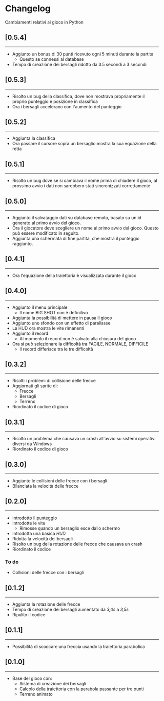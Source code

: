 # **Changelog**

Cambiamenti relativi al gioco in Python  

## **[0.5.4]**
---
* Aggiunto un bonus di 30 punti ricevuto ogni 5 minuti durante la partita
  * Questo se connessi al database
* Tempo di creazione dei bersagli ridotto da 3.5 secondi a 3 secondi 


## **[0.5.3]**
---
* Risolto un bug della classifica, dove non mostrava propriamente il proprio punteggio e posizione in classifica
* Ora i bersagli accelerano con l'aumento del punteggio


## **[0.5.2]**
---
* Aggiunta la classifica
* Ora passare il cursore sopra un bersaglio mostra la sua equazione della retta


## **[0.5.1]**
---
* Risolto un bug dove se si cambiava il nome prima di chiudere il gioco, al prossimo avvio i dati non sarebbero stati sincronizzati correttamente


## **[0.5.0]**
---
* Aggiunto il salvataggio dati su database remoto, basato su un id generato al primo avvio del gioco.
* Ora il giocatore deve scegliere un nome al primo avvio del gioco. Questo può essere modificato in seguito.
* Aggiunta una schermata di fine partita, che mostra il punteggio raggiunto.


## **[0.4.1]**
---
* Ora l'equazione della traiettoria è visualizzata durante il gioco


## **[0.4.0]**
---
* Aggiunto il menu principale
  * Il nome BIG SHOT non è definitivo
* Aggiunta la possibilità di mettere in pausa il gioco
* Aggiunto uno sfondo con un effetto di parallasse
* La HUD ora mostra le vite rimanenti
* Aggiunto il record
  * Al momento il record non è salvato alla chiusura del gioco
* Ora si può selezionare la difficoltà tra FACILE, NORMALE, DIFFICILE
  * Il record differisce tra le tre difficoltà

## **[0.3.2]**
---
* Risolti i problemi di collisione delle frecce
* Aggiornati gli sprite di:
  * Frecce
  * Bersagli
  * Terreno
* Riordinato il codice di gioco

## **[0.3.1]**
---
* Risolto un problema che causava un crash all'avvio su sistemi operativi diversi da Windows
* Riordinato il codice di gioco


## **[0.3.0]**
---
* Aggiunte le collisioni delle frecce con i bersagli
* Bilanciata la velocità delle frecce


## **[0.2.0]**
---

* Introdotto il punteggio
* Introdotte le vite
  * Rimosse quando un bersaglio esce dallo schermo
* Introdotta una basica *HUD*
* Ridotta la velocità dei bersagli
* Risolto un bug della rotazione delle frecce che causava un crash
* Riordinato il codice
### **To do**
* Collisioni delle frecce con i bersagli


## **[0.1.2]**
---

* Aggiunta la rotazione delle frecce
* Tempo di creazione dei bersagli aumentato da *3,0s* a *3,5s*
* Ripulito il codice


## **[0.1.1]**
---

* Possibilità di scoccare una freccia usando la traiettoria parabolica


## **[0.1.0]**
---

* Base del gioco con:
  * Sistema di creazione dei bersagli
  * Calcolo della traiettoria con la parabola passante per tre punti
  * Terreno animato
